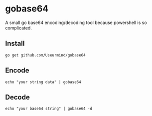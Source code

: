 # gobase64

A small go base64 encoding/decoding tool because powershell is so complicated.

## Install

```
go get github.com/Useurmind/gobase64
```

## Encode

```
echo "your string data" | gobase64
```

## Decode

```
echo "your base64 string" | gobase64 -d
```
